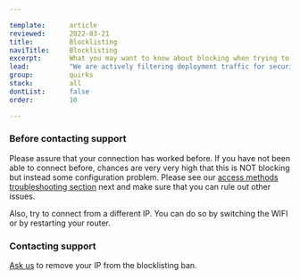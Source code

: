 ```yaml
---

template:      article
reviewed:      2022-03-21
title:         Blocklisting
naviTitle:     Blocklisting
excerpt:       What you may want to know about blocking when trying to deploy.
lead:          "We are actively filtering deployment traffic for security reasons: Too many falsy login attempts or parallel connections are considered dangerous and will therefore get blocked. This applies to all kind of deployment connections, S3, SSH/SFTP and Git."
group:         quirks
stack:         all
dontList:      false
order:         10

---
```



### Before contacting support

Please assure that your connection has worked before. If you have not been able to connect before, chances are very very high that this is NOT blocking but instead some configuration problem. Please see our [access methods troubleshooting section](/access-methods#toc-troubleshooting) next and make sure that you can rule out other issues.

Also, try to connect from a different IP. You can do so by switching the WIFI or by restarting your router. 

### Contacting support

<a class="type-bold" href="#asd" onclick="Intercom('showNewMessage', 'I might have been blocklisted, my IP is: __.__.__.__. My App Name is _______. Its not the first time I am trying to connect, it has worked before.')">Ask us</a> to remove your IP from the blocklisting ban.